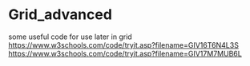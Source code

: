 # Grid_advanced
some useful code for use later in grid
https://www.w3schools.com/code/tryit.asp?filename=GIV16T6N4L3S
https://www.w3schools.com/code/tryit.asp?filename=GIV17M7MUB6L
